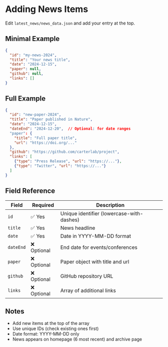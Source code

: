 # Adding News Items

Edit `latest_news/news_data.json` and add your entry at the top.

## Minimal Example

```json
{
  "id": "my-news-2024",
  "title": "Your news title",
  "date": "2024-12-15",
  "paper": null,
  "github": null,
  "links": []
}
```

## Full Example

```json
{
  "id": "new-paper-2024",
  "title": "Paper published in Nature",
  "date": "2024-12-15",
  "dateEnd": "2024-12-20",  // Optional: for date ranges
  "paper": {
    "title": "Full paper title",
    "url": "https://doi.org/..."
  },
  "github": "https://github.com/carterlab/project",
  "links": [
    {"type": "Press Release", "url": "https://..."},
    {"type": "Twitter", "url": "https://..."}
  ]
}
```

## Field Reference

| Field | Required | Description |
|-------|----------|-------------|
| `id` | ✅ Yes | Unique identifier (lowercase-with-dashes) |
| `title` | ✅ Yes | News headline |
| `date` | ✅ Yes | Date in YYYY-MM-DD format |
| `dateEnd` | ❌ Optional | End date for events/conferences |
| `paper` | ❌ Optional | Paper object with title and url |
| `github` | ❌ Optional | GitHub repository URL |
| `links` | ❌ Optional | Array of additional links |

## Notes

- Add new items at the top of the array
- Use unique IDs (check existing ones first)
- Date format: YYYY-MM-DD only
- News appears on homepage (6 most recent) and archive page
